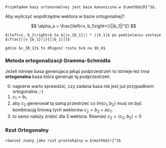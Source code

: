 ```{note}
Przykłądem bazy ortonormalnej jest baza kanoniczna w $\mathbb{R}^3$.
```

Aby wyliczyć współrzędne wektora w bazie ortogonalnej?:

$$
\alpha_a = \frac{\left<v, b_1\right>}{||b_1||^2}
$$

```{note}
$\left<v, b_1\right>$ to $||v_{b_1}|| * ||b_1|$ po podzieleniu zostaje
$\frac{||v_{b_1}||}{||b_1||}$

gdzie $v_{B_1}$ to długość rzutu $v$ na $b_k$
```

### Metoda ortogonalizacji Gramma-Schmidta

Jeżeli istnieje basa generujaca jakąś podprzestrzeń to istnieje
też inna **ortogonalna** baza która generuje tą podprzestrzeń.

0. najpierw warto sprawdzić, czy zadana baza nie jest już przypadkiem ortogonalna ;-)
1. $c_1 = b_1$
2. aby $c_2$ generował tą samą przestrzeć co $lin\left\{c_1, b_2\right\}$ musi on być kombinacją liniową tych wektorów $c_2 = b_2 + \alpha c_1$.
3. to samo należy zrobić dla 3 wektora.  Również $c_2 = \left<c_2, b_2\right> = 0$

### Rzut Ortogonalny

```{tip}
również znany jako rzut prostokątny w $\mathbb{r}^2$
```
